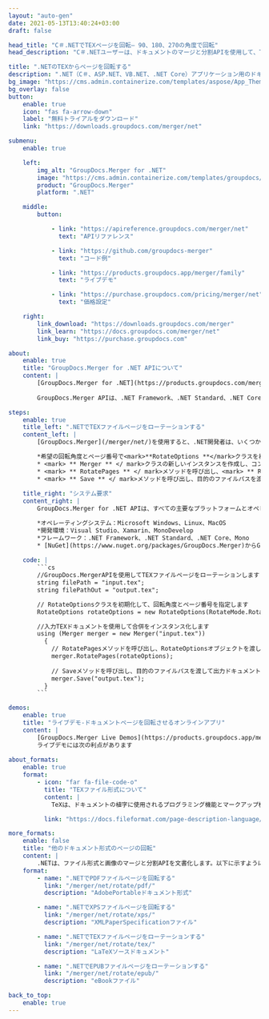 ```yaml
---
layout: "auto-gen"
date: 2021-05-13T13:40:24+03:00
draft: false

head_title: "C＃.NETでTEXページを回転– 90、180、270の角度で回転"
head_description: "C＃.NETユーザーは、ドキュメントのマージと分割APIを使用して、TEXファイルの特定のドキュメントページまたはすべてのドキュメントページを90、180、270の回転角度で回転します."

title: ".NETのTEXからページを回転する"
description: ".NET（C＃、ASP.NET、VB.NET、.NET Core）アプリケーション用のドキュメントマージおよび分割APIを使用して、TEXファイルの選択的またはすべてのドキュメントページを90、180、または270の回転角度に回転します."
bg_image: "https://cms.admin.containerize.com/templates/aspose/App_Themes/V3/images/bg/header1.png"
bg_overlay: false
button:
    enable: true
    icon: "fas fa-arrow-down"
    label: "無料トライアルをダウンロード"
    link: "https://downloads.groupdocs.com/merger/net"

submenu:
    enable: true

    left:
        img_alt: "GroupDocs.Merger for .NET"
        image: "https://cms.admin.containerize.com/templates/groupdocs/images/product-logos/90x90-noborder/groupdocs-merger-net.png"
        product: "GroupDocs.Merger"
        platform: ".NET"

    middle:
        button:

            - link: "https://apireference.groupdocs.com/merger/net"
              text: "APIリファレンス"

            - link: "https://github.com/groupdocs-merger"
              text: "コード例"

            - link: "https://products.groupdocs.app/merger/family"
              text: "ライブデモ"

            - link: "https://purchase.groupdocs.com/pricing/merger/net"
              text: "価格設定"

    right:
        link_download: "https://downloads.groupdocs.com/merger"
        link_learn: "https://docs.groupdocs.com/merger/net"
        link_buy: "https://purchase.groupdocs.com"

about:
    enable: true
    title: "GroupDocs.Merger for .NET APIについて"
    content: |
        [GroupDocs.Merger for .NET](https://products.groupdocs.com/merger/net/）は、さまざまなドキュメント形式間で安全にマージ、分割、移動、削除、抽出、交換、およびローテーションするためのシンプルなソリューションを提供しますPDF、Microsoft Office（Word、Excel、PowerPoint、OneNote)、OpenDocument、HTML、および.NETアプリケーション内の他の多くのものを含みます。コードを数行追加するだけで、移動、削除、回転、スワップ、抽出、ドキュメント内のページの向きの変更など、いくつかのドキュメント操作を実行できます。ドキュメントマージAPIは、ドキュメントページを画像としてプレビューして、ページのドキュメント構造、フォーマット、コンテンツを分析することもサポートしています。
        
        GroupDocs.Merger APIは、.NET Framework、.NET Standard、.NET Core、Mono、Xamarinを含むすべての主要なオペレーティングシステムとプラットフォームで十分にサポートされています。

steps:
    enable: true
    title_left: ".NETでTEXファイルページをローテーションする"
    content_left: |
        [GroupDocs.Merger](/merger/net/)を使用すると、.NET開発者は、いくつかの簡単な手順を実装することで、TEXファイル内の特定のページまたはすべてのページを90、180、または270回転角で簡単に回転できます。

        *希望の回転角度とページ番号で<mark>**RotateOptions **</mark>クラスを初期化します。
        * <mark> ** Merger ** </ mark>クラスの新しいインスタンスを作成し、コンストラクターパラメーターとしてソースドキュメントパスを渡します。
        * <mark> ** RotatePages ** </ mark>メソッドを呼び出し、<mark> ** RotateOptions **</mark>オブジェクトを渡します。
        * <mark> ** Save ** </ mark>メソッドを呼び出し、目的のファイルパスを渡して、結果のドキュメントを保存します。
        
    title_right: "システム要求"
    content_right: |
        GroupDocs.Merger for .NET APIは、すべての主要なプラットフォームとオペレーティングシステムでサポートされています。以下のコードを実行する前に、システムに次の前提条件がインストールされていることを確認してください。

        *オペレーティングシステム：Microsoft Windows、Linux、MacOS
        *開発環境：Visual Studio、Xamarin、MonoDevelop
        *フレームワーク：.NET Framework、.NET Standard、.NET Core、Mono
        * [NuGet](https://www.nuget.org/packages/GroupDocs.Merger)からGroupDocs.Mergerfor.NETの最新バージョンをダウンロードします
        
    code: |
        ```cs
        //GroupDocs.MergerAPIを使用してTEXファイルページをローテーションします
        string filePath = "input.tex";
        string filePathOut = "output.tex";

        // RotateOptionsクラスを初期化して、回転角度とページ番号を指定します
        RotateOptions rotateOptions = new RotateOptions(RotateMode.Rotate180, new int[] { 2, 3, 6 });

        //入力TEXドキュメントを使用して合併をインスタンス化します
        using (Merger merger = new Merger("input.tex"))
          {
            // RotatePagesメソッドを呼び出し、RotateOptionsオブジェクトを渡します
            merger.RotatePages(rotateOptions);
            
            // Saveメソッドを呼び出し、目的のファイルパスを渡して出力ドキュメントを保存します
            merger.Save("output.tex");
          }
        ```

demos:
    enable: true
    title: "ライブデモ-ドキュメントページを回転させるオンラインアプリ"
    content: |
        [GroupDocs.Merger Live Demos](https://products.groupdocs.app/merger/tex)Webサイトにアクセスして、TEXファイル内のページを今すぐローテーションしてください。  
        ライブデモには次の利点があります
        
about_formats:
    enable: true
    format:
        - icon: "far fa-file-code-o"
          title: "TEXファイル形式について"
          content: |
            TeXは、ドキュメントの植字に使用されるプログラミング機能とマークアップ機能で構成される言語です。スタンフォード大学のDonaldKnuthは、この機知に富んだ植字システムの作成者です。世界中で、TeXは、高品質の技術文書を作成するための著者と発行者の究極の選択肢です。 TeXは、複雑な数式をフォーマットするという優れた仕事をします。 TeXは、高品質の写真植字機と組み合わせて、従来の最高の植字システムによって生成された結果と競合します。したがって、最も上品なデジタル活字システムと見なされます。 TeX入力ファイルはASCIIコードに基づいているため、ライター、出版マネージャー、評論家の間で原稿を共有できます。多種多様なコンピューティング環境、ほとんどすべての最新のプラットフォーム、および多くの古いプラットフォームがTeXをサポートしています。さらに、TeXは無料のソフトウェアであり、幅広い消費者が利用できます。多くのUNIXインストールでは、さまざまな目的でUNIXtroffとTeXの両方をフォーマットシステムとして使用しています。他の植字タスクは、LaTeX、ConTeXt、および他のマクロパッケージの形で途方もなく実行されます。

          link: "https://docs.fileformat.com/page-description-language/tex/"

more_formats:
    enable: false
    title: "他のドキュメント形式のページの回転"
    content: |
        .NETは、ファイル形式と画像のマージと分割APIを文書化します。以下に示すように、いくつかの一般的なファイル形式のページをローテーションします。
    format: 
        - name: ".NETでPDFファイルページを回転する"
          link: "/merger/net/rotate/pdf/"
          description: "AdobePortableドキュメント形式"

        - name: ".NETでXPSファイルページを回転する"
          link: "/merger/net/rotate/xps/"
          description: "XMLPaperSpecificationファイル"

        - name: ".NETでTEXファイルページをローテーションする"
          link: "/merger/net/rotate/tex/"
          description: "LaTeXソースドキュメント"

        - name: ".NETでEPUBファイルページをローテーションする"
          link: "/merger/net/rotate/epub/"
          description: "eBookファイル"

back_to_top:
    enable: true
---
```

